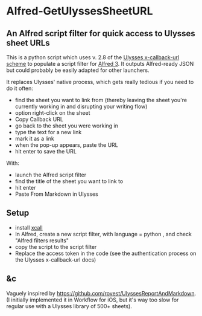 # Alfred-GetUlyssesSheetURL
## An Alfred script filter for quick access to Ulysses sheet URLs

This is a python script which uses v. 2.8 of the [Ulysses x-callback-url scheme](https://ulyssesapp.com/kb/x-callback-url/) to populate a script filter for [Alfred 3](https://www.alfredapp.com).  It outputs Alfred-ready JSON but could probably be easily adapted for other launchers.

It replaces Ulysses' native process, which gets really tedious if you need to do it often:
* find the sheet you want to link from (thereby leaving the sheet you're currently working in and disrupting your writing flow)
* option right-click on the sheet
* Copy Callback URL
* go back to the sheet you were working in
* type the text for a new link
* mark it as a link
* when the pop-up appears, paste the URL
* hit enter to save the URL

With:
* launch the Alfred script filter
* find the title of the sheet you want to link to
* hit enter
* Paste From Markdown in Ulysses

## Setup

* install [xcall](https://github.com/martinfinke/xcall)
* In Alfred, create a new script filter, with language = python , and check "Alfred filters results"
* copy the script to the script filter
* Replace the access token in the code (see the authentication process on the Ulysses x-callback-url docs)

## &c 

Vaguely inspired by https://github.com/rovest/UlyssesReportAndMarkdown. (I initially implemented it in Workflow for iOS, but it's way too slow for regular use with a Ulysses library of 500+ sheets).


